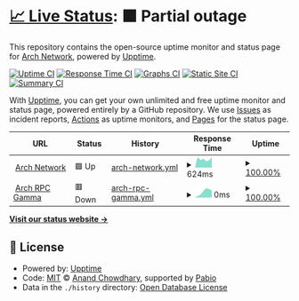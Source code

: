 # [📈 Live Status](https://Arch-Network.github.io/upptime): <!--live status--> **🟧 Partial outage**

This repository contains the open-source uptime monitor and status page for [Arch Network](https://arch.network), powered by [Upptime](https://github.com/upptime/upptime).

[![Uptime CI](https://github.com/Arch-Network/upptime/workflows/Uptime%20CI/badge.svg)](https://github.com/Arch-Network/upptime/actions?query=workflow%3A%22Uptime+CI%22)
[![Response Time CI](https://github.com/Arch-Network/upptime/workflows/Response%20Time%20CI/badge.svg)](https://github.com/Arch-Network/upptime/actions?query=workflow%3A%22Response+Time+CI%22)
[![Graphs CI](https://github.com/Arch-Network/upptime/workflows/Graphs%20CI/badge.svg)](https://github.com/Arch-Network/upptime/actions?query=workflow%3A%22Graphs+CI%22)
[![Static Site CI](https://github.com/Arch-Network/upptime/workflows/Static%20Site%20CI/badge.svg)](https://github.com/Arch-Network/upptime/actions?query=workflow%3A%22Static+Site+CI%22)
[![Summary CI](https://github.com/Arch-Network/upptime/workflows/Summary%20CI/badge.svg)](https://github.com/Arch-Network/upptime/actions?query=workflow%3A%22Summary+CI%22)

With [Upptime](https://upptime.js.org), you can get your own unlimited and free uptime monitor and status page, powered entirely by a GitHub repository. We use [Issues](https://github.com/Arch-Network/upptime/issues) as incident reports, [Actions](https://github.com/Arch-Network/upptime/actions) as uptime monitors, and [Pages](https://Arch-Network.github.io/upptime) for the status page.

<!--start: status pages-->
<!-- This summary is generated by Upptime (https://github.com/upptime/upptime) -->
<!-- Do not edit this manually, your changes will be overwritten -->
<!-- prettier-ignore -->
| URL | Status | History | Response Time | Uptime |
| --- | ------ | ------- | ------------- | ------ |
| <img alt="" src="https://icons.duckduckgo.com/ip3/arch.network.ico" height="13"> [Arch Network](https://arch.network) | 🟩 Up | [arch-network.yml](https://github.com/Arch-Network/upptime/commits/HEAD/history/arch-network.yml) | <details><summary><img alt="Response time graph" src="./graphs/arch-network/response-time-week.png" height="20"> 624ms</summary><br><a href="https://Arch-Network.github.io/upptime/history/arch-network"><img alt="Response time 624" src="https://img.shields.io/endpoint?url=https%3A%2F%2Fraw.githubusercontent.com%2FArch-Network%2Fupptime%2FHEAD%2Fapi%2Farch-network%2Fresponse-time.json"></a><br><a href="https://Arch-Network.github.io/upptime/history/arch-network"><img alt="24-hour response time 624" src="https://img.shields.io/endpoint?url=https%3A%2F%2Fraw.githubusercontent.com%2FArch-Network%2Fupptime%2FHEAD%2Fapi%2Farch-network%2Fresponse-time-day.json"></a><br><a href="https://Arch-Network.github.io/upptime/history/arch-network"><img alt="7-day response time 624" src="https://img.shields.io/endpoint?url=https%3A%2F%2Fraw.githubusercontent.com%2FArch-Network%2Fupptime%2FHEAD%2Fapi%2Farch-network%2Fresponse-time-week.json"></a><br><a href="https://Arch-Network.github.io/upptime/history/arch-network"><img alt="30-day response time 624" src="https://img.shields.io/endpoint?url=https%3A%2F%2Fraw.githubusercontent.com%2FArch-Network%2Fupptime%2FHEAD%2Fapi%2Farch-network%2Fresponse-time-month.json"></a><br><a href="https://Arch-Network.github.io/upptime/history/arch-network"><img alt="1-year response time 624" src="https://img.shields.io/endpoint?url=https%3A%2F%2Fraw.githubusercontent.com%2FArch-Network%2Fupptime%2FHEAD%2Fapi%2Farch-network%2Fresponse-time-year.json"></a></details> | <details><summary><a href="https://Arch-Network.github.io/upptime/history/arch-network">100.00%</a></summary><a href="https://Arch-Network.github.io/upptime/history/arch-network"><img alt="All-time uptime 100.00%" src="https://img.shields.io/endpoint?url=https%3A%2F%2Fraw.githubusercontent.com%2FArch-Network%2Fupptime%2FHEAD%2Fapi%2Farch-network%2Fuptime.json"></a><br><a href="https://Arch-Network.github.io/upptime/history/arch-network"><img alt="24-hour uptime 100.00%" src="https://img.shields.io/endpoint?url=https%3A%2F%2Fraw.githubusercontent.com%2FArch-Network%2Fupptime%2FHEAD%2Fapi%2Farch-network%2Fuptime-day.json"></a><br><a href="https://Arch-Network.github.io/upptime/history/arch-network"><img alt="7-day uptime 100.00%" src="https://img.shields.io/endpoint?url=https%3A%2F%2Fraw.githubusercontent.com%2FArch-Network%2Fupptime%2FHEAD%2Fapi%2Farch-network%2Fuptime-week.json"></a><br><a href="https://Arch-Network.github.io/upptime/history/arch-network"><img alt="30-day uptime 100.00%" src="https://img.shields.io/endpoint?url=https%3A%2F%2Fraw.githubusercontent.com%2FArch-Network%2Fupptime%2FHEAD%2Fapi%2Farch-network%2Fuptime-month.json"></a><br><a href="https://Arch-Network.github.io/upptime/history/arch-network"><img alt="1-year uptime 100.00%" src="https://img.shields.io/endpoint?url=https%3A%2F%2Fraw.githubusercontent.com%2FArch-Network%2Fupptime%2FHEAD%2Fapi%2Farch-network%2Fuptime-year.json"></a></details>
| <img alt="" src="https://icons.duckduckgo.com/ip3/rpc-gamma.test.arch.network.ico" height="13"> [Arch RPC Gamma](https://rpc-gamma.test.arch.network) | 🟥 Down | [arch-rpc-gamma.yml](https://github.com/Arch-Network/upptime/commits/HEAD/history/arch-rpc-gamma.yml) | <details><summary><img alt="Response time graph" src="./graphs/arch-rpc-gamma/response-time-week.png" height="20"> 0ms</summary><br><a href="https://Arch-Network.github.io/upptime/history/arch-rpc-gamma"><img alt="Response time 0" src="https://img.shields.io/endpoint?url=https%3A%2F%2Fraw.githubusercontent.com%2FArch-Network%2Fupptime%2FHEAD%2Fapi%2Farch-rpc-gamma%2Fresponse-time.json"></a><br><a href="https://Arch-Network.github.io/upptime/history/arch-rpc-gamma"><img alt="24-hour response time 0" src="https://img.shields.io/endpoint?url=https%3A%2F%2Fraw.githubusercontent.com%2FArch-Network%2Fupptime%2FHEAD%2Fapi%2Farch-rpc-gamma%2Fresponse-time-day.json"></a><br><a href="https://Arch-Network.github.io/upptime/history/arch-rpc-gamma"><img alt="7-day response time 0" src="https://img.shields.io/endpoint?url=https%3A%2F%2Fraw.githubusercontent.com%2FArch-Network%2Fupptime%2FHEAD%2Fapi%2Farch-rpc-gamma%2Fresponse-time-week.json"></a><br><a href="https://Arch-Network.github.io/upptime/history/arch-rpc-gamma"><img alt="30-day response time 0" src="https://img.shields.io/endpoint?url=https%3A%2F%2Fraw.githubusercontent.com%2FArch-Network%2Fupptime%2FHEAD%2Fapi%2Farch-rpc-gamma%2Fresponse-time-month.json"></a><br><a href="https://Arch-Network.github.io/upptime/history/arch-rpc-gamma"><img alt="1-year response time 0" src="https://img.shields.io/endpoint?url=https%3A%2F%2Fraw.githubusercontent.com%2FArch-Network%2Fupptime%2FHEAD%2Fapi%2Farch-rpc-gamma%2Fresponse-time-year.json"></a></details> | <details><summary><a href="https://Arch-Network.github.io/upptime/history/arch-rpc-gamma">100.00%</a></summary><a href="https://Arch-Network.github.io/upptime/history/arch-rpc-gamma"><img alt="All-time uptime 100.00%" src="https://img.shields.io/endpoint?url=https%3A%2F%2Fraw.githubusercontent.com%2FArch-Network%2Fupptime%2FHEAD%2Fapi%2Farch-rpc-gamma%2Fuptime.json"></a><br><a href="https://Arch-Network.github.io/upptime/history/arch-rpc-gamma"><img alt="24-hour uptime 100.00%" src="https://img.shields.io/endpoint?url=https%3A%2F%2Fraw.githubusercontent.com%2FArch-Network%2Fupptime%2FHEAD%2Fapi%2Farch-rpc-gamma%2Fuptime-day.json"></a><br><a href="https://Arch-Network.github.io/upptime/history/arch-rpc-gamma"><img alt="7-day uptime 100.00%" src="https://img.shields.io/endpoint?url=https%3A%2F%2Fraw.githubusercontent.com%2FArch-Network%2Fupptime%2FHEAD%2Fapi%2Farch-rpc-gamma%2Fuptime-week.json"></a><br><a href="https://Arch-Network.github.io/upptime/history/arch-rpc-gamma"><img alt="30-day uptime 100.00%" src="https://img.shields.io/endpoint?url=https%3A%2F%2Fraw.githubusercontent.com%2FArch-Network%2Fupptime%2FHEAD%2Fapi%2Farch-rpc-gamma%2Fuptime-month.json"></a><br><a href="https://Arch-Network.github.io/upptime/history/arch-rpc-gamma"><img alt="1-year uptime 100.00%" src="https://img.shields.io/endpoint?url=https%3A%2F%2Fraw.githubusercontent.com%2FArch-Network%2Fupptime%2FHEAD%2Fapi%2Farch-rpc-gamma%2Fuptime-year.json"></a></details>

<!--end: status pages-->

[**Visit our status website →**](https://Arch-Network.github.io/upptime)

## 📄 License

- Powered by: [Upptime](https://github.com/upptime/upptime)
- Code: [MIT](./LICENSE) © [Anand Chowdhary](https://anandchowdhary.com), supported by [Pabio](https://pabio.com)
- Data in the `./history` directory: [Open Database License](https://opendatacommons.org/licenses/odbl/1-0/)

